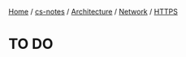 [Home](https://mengxianbin.github.io) /
[cs-notes](https://mengxianbin.github.io/cs-notes/content) /
[Architecture](https://mengxianbin.github.io/cs-notes/content/Architecture) /
[Network](https://mengxianbin.github.io/cs-notes/content/Architecture/Network) /
[HTTPS](https://mengxianbin.github.io/cs-notes/content/Architecture/Network/HTTPS)

# TO DO
